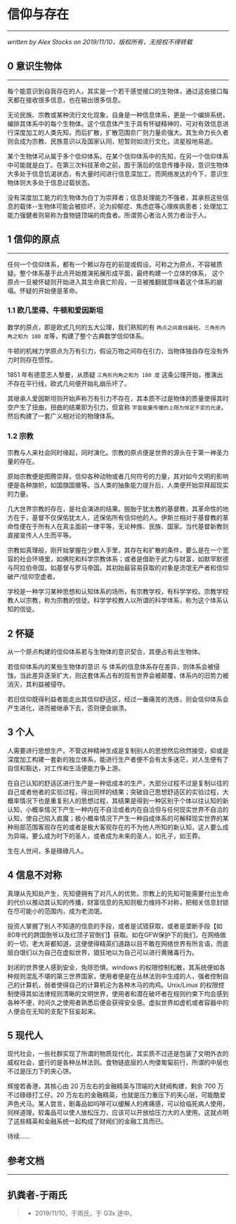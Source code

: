 # 信仰与存在
---
*written by Alex Stocks on 2019/11/10，版权所有，无授权不得转载*

## 0 意识生物体
---

每个能意识到自我存在的人，其实是一个若干感觉接口的生物体，通过这些接口每天都在接收很多信息，也在输出很多信息。

无论民族、宗教或某种流行文化现象，自身是一种信息体系，更是一个编排系统，编排其体系中的每个生物体。这个信息体产生于具有怀疑精神的、可对有效信息进行深度加工的人类先知，而后扩散，扩散范围俞广则力量俞强大。其生命力长久者则会成为宗教、民族意识以及国家认同，短暂则如流行文化，流星般地易逝。

某个生物体可从属于多个信仰体系。在某个信仰体系中的先知，在另一个信仰体系中可能就是白丁。在第三次科技革命之前，囿于落后的信息传播手段，意识生物体大多处于信息饥渴状态，有大量时间进行信息深加工。而网络发达的今下，意识生物体则大多处于信息过载状态。

没有深度加工能力的生物体为白丁为崇拜者；信息处理能力不强者，其承担这些信息的载体--生物体可能会被损坏，沦为抑郁症、焦虑症等心理疾病患者；处理加工能力强健者则易称为食物链顶端的肉食者。所谓劳心者治人劳力者治于人。

## 1 信仰的原点
---

任何一个信仰体系，都有一个赖以存在的前提或假设，可称之为原点，不容被质疑。整个体系基于此点开始推演拓展形成平面，最终构建一个立体的体系， 这个原点一旦被怀疑则开始进入其生命衰亡阶段，一旦被推翻就意味着这个体系的崩塌。怀疑的开始便是革命。

### 1.1 欧几里得、牛顿和爱因斯坦

数学的原点，即是欧式几何的五大公理，我们熟知的有 `两点之间直线最短`、`三角形内角之和为 180 度`等，构建了整个古典数学信仰体系。

牛顿的机械力学原点为万有引力，假设万物之间存在引力，当物体独自存在没有外力时则存在惯性。

1851 年有德意志人黎曼，从质疑 `三角形内角之和为 180 度` 这条公理开始，推演出不存在平行线，欧式几何便开始礼崩乐坏了。

其继承人爱因斯坦则开始声称万有引力不存在，其本质不过是物体的质量使得其时空产生了扭曲，扭曲的结果即为引力，但宣称 `宇宙能量传播的上限为恒定不变的光速`，然后构建了一套广义相对论的物理体系。

### 1.2 宗教

宗教与人来社会同时缘起，同时演化。宗教的原点便是世界的源头在于第一神圣力量的存在。

原始宗教便是图腾崇拜，信仰各种动物或者几何符号的力量，其对如今文明的影响便是各种旗帜，如国旗国徽等。当人类的抽象能力提升后，人类便开始崇拜超现实的力量。

几大世界宗教的存在，是社会演进的结果。脱胎于犹太教的基督教，其革命性的地方在于，基督不仅保佑犹太人，还保佑所有信仰他的人。伊斯兰相对于基督教的革命性便在于所有人在真主面前一律平等，无论种族、民族、国家。当代基督新教则直接宣传人人生而平等。

宗教如真理般，刚开始掌握在少数人手里，其存在和扩散的条件，要么是在一个宽容的社会环境里，如佛陀和科学宗教体系；或者是借助于武力与财富，如默罕默德与阿拉伯帝国，如基督与罗马帝国。其初始最容易获取的对象是流氓无产者和信仰破产/信仰空虚者。

学校是一种学习某种思想和认知体系的场所，有宗教学校，有科学学校。宗教学校教人以宗教，称为宗教的信徒。科学学校教人以所谓的科学体系，称为这个体系认知的信徒。

## 2 怀疑

从一个原点构建的信仰体系若与生物体的意识契合，其便占有此生物体。

若信仰体系内的某些生物体的意识 与 体系的信息体系存在差异，则体系会被侵蚀，当此差异逐渐扩大，则这套体系占有的现有世界会被颠覆，体系内的旧势力被消灭，其利益被侵夺。

若旧信仰既得利益者能走出其信仰舒适区，经过一番痛苦的洗炼，则会信仰体系会产生进化，进而被继承下去，否则便会崩溃。

## 3 个人

人需要进行思想生产。不管这种精神生成是复制别人的思想然后欣然接受，抑或是深度加工构建一套新的独立体系，能进行生产者便不会有太多迷茫，对人生便有了自信和豁达，对工作和生活便能力争上游。

在自己认知的舒适区进行生产是一种低成本的生产，大部分过程不过是复制以往的自己或者他者的实验过程，得出同样的结果；突破自己思想舒适区的实验过程，大概率情况下也是重复别人的思想过程，其结果是得到一种区别于个体以往认知的新认知，小概率情况下产生一种内在不自洽或者内在自洽但与任何现实世界不自洽的认知，使自己陷入疯魔；极小概率情况下产生一种自成体系的可解释现实世界的某种局部范围客观存在的或者是极大客观存在的不为他人所知的新认知，这人要么成为异端，要么成为时下的圣人，或者成为未来的圣人，如孔子，如王莽。

生在人世间，多是碌碌凡人。

## 4 信息不对称

真理从先知处产生，先知便拥有了对凡人的优势。宗教上的先知可能需要付出生命的代价以推动其认知的传播，财富信息的先知则极力维持不对称，把相关信息封锁在尽可能小的范围内，成为老流氓。

投资人掌握了别人不知道的信息的手段，或者是试错获取，或者是垄断手段【如 80年代的跨国倒爷以及红顶子官倒们】获取。如在GFW保护下的我们，在网络做的一切，老大哥都知道，这便使得精英们道路以目不敢在网络世界有所言语，而底层白氓们以为自己在虚拟世界，猖狂地以为自己可以进行黄赌毒行为。

封闭的世界使人感到安全，免除恐惧。windows 的权限控制松散，其系统便如各种规则混乱不堪的第三世界国家，使用者便是在丛林法则中生成的人，强者控制自己的计算机，弱者使得自己的计算机沦为各种木马的肉鸡。Unix/Linux 的权限控制使得其如法律规则清晰的文明世界，使用者和潜在破坏者在规则约束下均会感到各种不便，时间久之使用者熟悉后便会获得安全感。虚拟世界如虚机或者容器中的人便会在无知的支配下狂妄起来。

## 5 现代人

现代社会，一些社群实现了所谓的物质现代化，其实质不过还是包装了文明外衣的威权社会，盛行的是各种丛林法则。食物链底层的人佝偻匍匐前行，所谓的中层也不过是压力下的夹心饼。

辉煌若香港，其核心由 20 万左右的金融精英与顶端的大财阀构建，剩余 700 万不过碌碌打工仔。20 万左右的金融精英，也就是压力重压下的夹心层，可能酷爱声色犬马。某人尝言，剧毒品如吗啡可以缓解人的疼痛感，可以给临死病人使用，同样道理，软毒品可以使人放松压力，应该可以开放给压力大的人使用。这就点明了这些精英和金融系统一起构成了财阀们的金融工具而已。



待续......

## 参考文档
---

[1]:https://mp.weixin.qq.com/s/UIB0zVQDjANMBmeQbYBPYQ

## 扒粪者-于雨氏 ##

>- 2019/11/10，于雨氏，于 G3x 途中。

